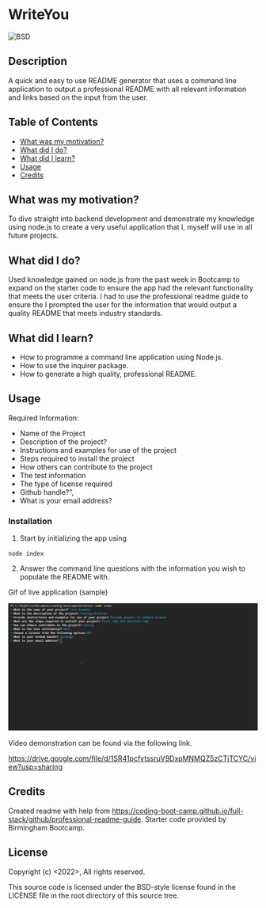 # WriteYou

![BSD](https://img.shields.io/badge/license-BSD3-green)

## Description
A quick and easy to use README generator that uses a command line application to output a professional README with all relevant information and links based on the input from the user.


## Table of Contents
- [What was my motivation?](#what-was-my-motivation)
- [What did I do?](#what-did-i-do)
- [What did I learn?](#what-did-i-learn)
- [Usage](#usage)
- [Credits](#credits)


## What was my motivation?
To dive straight into backend development and demonstrate my knowledge using node.js to create a very useful application that I, myself will use in all future projects.
 

## What did I do?
Used knowledge gained on node.js from the past week in Bootcamp to expand on the starter code to ensure the app had the relevant functionality that meets the user criteria. I had to use the professional readme guide to ensure the I prompted the user for the information that would output a quality README that meets industry standards.


## What did I learn?
- How to programme a command line application using Node.js.
- How to use the inquirer package. 
- How to generate a high quality, professional README.


## Usage
Required Information:
- Name of the Project
- Description of the project?
- Instructions and examples for use of the project
- Steps required to install the project
- How  others can contribute to the project
- The test information
- The type of license required
- Github handle?",  
- What is your email address?

### Installation
1) Start by initializing the app using  

``` 
node index
```
2) Answer the command line questions with the information you wish to populate the README with.


Gif of live application (sample)

![me](https://github.com/nxtera/WriteYou/blob/main/assets/images/WriteYou.gif)

Video demonstration can be found via the following link.

https://drive.google.com/file/d/1SR41pcfvtssruV9DxpMNMQZ5zCTjTCYC/view?usp=sharing



   
## Credits
Created readme with help from https://coding-boot-camp.github.io/full-stack/github/professional-readme-guide.
Starter code provided by Birmingham Bootcamp.


## License
Copyright (c) <2022>, <Ashleigh>
All rights reserved.

This source code is licensed under the BSD-style license found in the
LICENSE file in the root directory of this source tree. 
